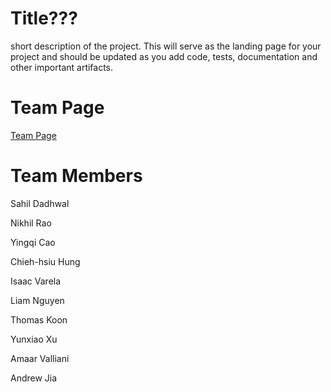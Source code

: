# Title???
short description of the project. This will serve as the landing page for your project and should be updated as you add code, tests, documentation and other important artifacts.

# Team Page

[Team Page](admin/team.md)

# Team Members

Sahil Dadhwal

Nikhil Rao 

Yingqi Cao 

Chieh-hsiu Hung

Isaac Varela

Liam Nguyen

Thomas Koon

Yunxiao Xu

Amaar Valliani

Andrew Jia
